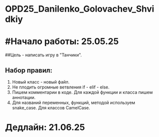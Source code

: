 # OPD25_Danilenko_Golovachev_Shvidkiy
# #Начало работы: 25.05.25
##Цель - написать игру в "Танчики".
## Набор правил:
1. Новый класс - новый файл.
2. Не плодить огромные ветвления if - elif - else.
3. Пишем комментарии в коде. Для каждой функции и класса пишем аннотации.
4. Для названий переменных, функций, методой используем snake_case. Для классов CamelCase. 
# Дедлайн: 21.06.25
